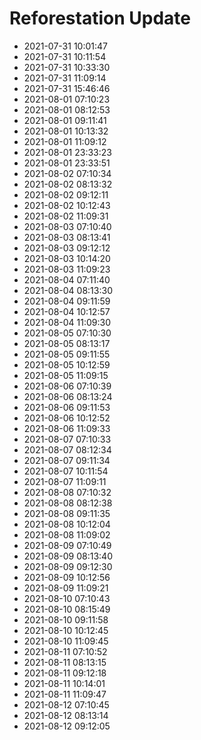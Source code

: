 # Reforestation Update

- 2021-07-31 10:01:47
- 2021-07-31 10:11:54
- 2021-07-31 10:33:30
- 2021-07-31 11:09:14
- 2021-07-31 15:46:46
- 2021-08-01 07:10:23
- 2021-08-01 08:12:53
- 2021-08-01 09:11:41
- 2021-08-01 10:13:32
- 2021-08-01 11:09:12
- 2021-08-01 23:33:23
- 2021-08-01 23:33:51
- 2021-08-02 07:10:34
- 2021-08-02 08:13:32
- 2021-08-02 09:12:11
- 2021-08-02 10:12:43
- 2021-08-02 11:09:31
- 2021-08-03 07:10:40
- 2021-08-03 08:13:41
- 2021-08-03 09:12:12
- 2021-08-03 10:14:20
- 2021-08-03 11:09:23
- 2021-08-04 07:11:40
- 2021-08-04 08:13:30
- 2021-08-04 09:11:59
- 2021-08-04 10:12:57
- 2021-08-04 11:09:30
- 2021-08-05 07:10:30
- 2021-08-05 08:13:17
- 2021-08-05 09:11:55
- 2021-08-05 10:12:59
- 2021-08-05 11:09:15
- 2021-08-06 07:10:39
- 2021-08-06 08:13:24
- 2021-08-06 09:11:53
- 2021-08-06 10:12:52
- 2021-08-06 11:09:33
- 2021-08-07 07:10:33
- 2021-08-07 08:12:34
- 2021-08-07 09:11:34
- 2021-08-07 10:11:54
- 2021-08-07 11:09:11
- 2021-08-08 07:10:32
- 2021-08-08 08:12:38
- 2021-08-08 09:11:35
- 2021-08-08 10:12:04
- 2021-08-08 11:09:02
- 2021-08-09 07:10:49
- 2021-08-09 08:13:40
- 2021-08-09 09:12:30
- 2021-08-09 10:12:56
- 2021-08-09 11:09:21
- 2021-08-10 07:10:43
- 2021-08-10 08:15:49
- 2021-08-10 09:11:58
- 2021-08-10 10:12:45
- 2021-08-10 11:09:45
- 2021-08-11 07:10:52
- 2021-08-11 08:13:15
- 2021-08-11 09:12:18
- 2021-08-11 10:14:01
- 2021-08-11 11:09:47
- 2021-08-12 07:10:45
- 2021-08-12 08:13:14
- 2021-08-12 09:12:05
